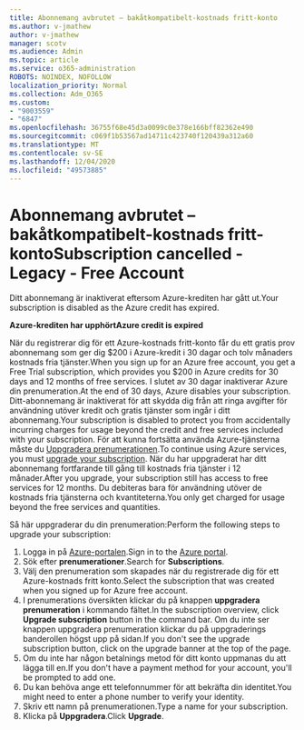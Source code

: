 ```yaml
---
title: Abonnemang avbrutet – bakåtkompatibelt-kostnads fritt-konto
ms.author: v-jmathew
author: v-jmathew
manager: scotv
ms.audience: Admin
ms.topic: article
ms.service: o365-administration
ROBOTS: NOINDEX, NOFOLLOW
localization_priority: Normal
ms.collection: Adm_O365
ms.custom:
- "9003559"
- "6847"
ms.openlocfilehash: 36755f68e45d3a0099c0e378e166bff82362e490
ms.sourcegitcommit: c069f1b53567ad14711c423740f120439a312a60
ms.translationtype: MT
ms.contentlocale: sv-SE
ms.lasthandoff: 12/04/2020
ms.locfileid: "49573885"
---
```

# <a name="subscription-cancelled---legacy---free-account"></a><span data-ttu-id="d5c28-102">Abonnemang avbrutet – bakåtkompatibelt-kostnads fritt-konto</span><span class="sxs-lookup"><span data-stu-id="d5c28-102">Subscription cancelled - Legacy - Free Account</span></span>

<span data-ttu-id="d5c28-103">Ditt abonnemang är inaktiverat eftersom Azure-krediten har gått ut.</span><span class="sxs-lookup"><span data-stu-id="d5c28-103">Your subscription is disabled as the Azure credit has expired.</span></span>

<span data-ttu-id="d5c28-104">**Azure-krediten har upphört**</span><span class="sxs-lookup"><span data-stu-id="d5c28-104">**Azure credit is expired**</span></span>

<span data-ttu-id="d5c28-105">När du registrerar dig för ett Azure-kostnads fritt-konto får du ett gratis prov abonnemang som ger dig $200 i Azure-kredit i 30 dagar och tolv månaders kostnads fria tjänster.</span><span class="sxs-lookup"><span data-stu-id="d5c28-105">When you sign up for an Azure free account, you get a Free Trial subscription, which provides you $200 in Azure credits for 30 days and 12 months of free services.</span></span> <span data-ttu-id="d5c28-106">I slutet av 30 dagar inaktiverar Azure din prenumeration.</span><span class="sxs-lookup"><span data-stu-id="d5c28-106">At the end of 30 days, Azure disables your subscription.</span></span> <span data-ttu-id="d5c28-107">Ditt-abonnemang är inaktiverat för att skydda dig från att ringa avgifter för användning utöver kredit och gratis tjänster som ingår i ditt abonnemang.</span><span class="sxs-lookup"><span data-stu-id="d5c28-107">Your subscription is disabled to protect you from accidentally incurring charges for usage beyond the credit and free services included with your subscription.</span></span> <span data-ttu-id="d5c28-108">För att kunna fortsätta använda Azure-tjänsterna måste du [Uppgradera prenumerationen](https://docs.microsoft.com/azure/cost-management-billing/manage/upgrade-azure-subscription).</span><span class="sxs-lookup"><span data-stu-id="d5c28-108">To continue using Azure services, you must [upgrade your subscription](https://docs.microsoft.com/azure/cost-management-billing/manage/upgrade-azure-subscription).</span></span> <span data-ttu-id="d5c28-109">När du har uppgraderat har ditt abonnemang fortfarande till gång till kostnads fria tjänster i 12 månader.</span><span class="sxs-lookup"><span data-stu-id="d5c28-109">After you upgrade, your subscription still has access to free services for 12 months.</span></span> <span data-ttu-id="d5c28-110">Du debiteras bara för användning utöver de kostnads fria tjänsterna och kvantiteterna.</span><span class="sxs-lookup"><span data-stu-id="d5c28-110">You only get charged for usage beyond the free services and quantities.</span></span>

<span data-ttu-id="d5c28-111">Så här uppgraderar du din prenumeration:</span><span class="sxs-lookup"><span data-stu-id="d5c28-111">Perform the following steps to upgrade your subscription:</span></span>

1. <span data-ttu-id="d5c28-112">Logga in på [Azure-portalen](https://portal.azure.com/).</span><span class="sxs-lookup"><span data-stu-id="d5c28-112">Sign in to the [Azure portal](https://portal.azure.com/).</span></span>
2. <span data-ttu-id="d5c28-113">Sök efter **prenumerationer**.</span><span class="sxs-lookup"><span data-stu-id="d5c28-113">Search for **Subscriptions**.</span></span>
3. <span data-ttu-id="d5c28-114">Välj den prenumeration som skapades när du registrerade dig för ett Azure-kostnads fritt konto.</span><span class="sxs-lookup"><span data-stu-id="d5c28-114">Select the subscription that was created when you signed up for Azure free account.</span></span>
4. <span data-ttu-id="d5c28-115">I prenumerations översikten klickar du på knappen **uppgradera prenumeration** i kommando fältet.</span><span class="sxs-lookup"><span data-stu-id="d5c28-115">In the subscription overview, click **Upgrade subscription** button in the command bar.</span></span> <span data-ttu-id="d5c28-116">Om du inte ser knappen uppgradera prenumeration klickar du på uppgraderings banderollen högst upp på sidan.</span><span class="sxs-lookup"><span data-stu-id="d5c28-116">If you don't see the upgrade subscription button, click on the upgrade banner at the top of the page.</span></span>
5. <span data-ttu-id="d5c28-117">Om du inte har någon betalnings metod för ditt konto uppmanas du att lägga till en.</span><span class="sxs-lookup"><span data-stu-id="d5c28-117">If you don't have a payment method for your account, you'll be prompted to add one.</span></span>
6. <span data-ttu-id="d5c28-118">Du kan behöva ange ett telefonnummer för att bekräfta din identitet.</span><span class="sxs-lookup"><span data-stu-id="d5c28-118">You might need to enter a phone number to verify your identity.</span></span>
7. <span data-ttu-id="d5c28-119">Skriv ett namn på prenumerationen.</span><span class="sxs-lookup"><span data-stu-id="d5c28-119">Type a name for your subscription.</span></span>
8. <span data-ttu-id="d5c28-120">Klicka på  **Uppgradera**.</span><span class="sxs-lookup"><span data-stu-id="d5c28-120">Click  **Upgrade**.</span></span>
